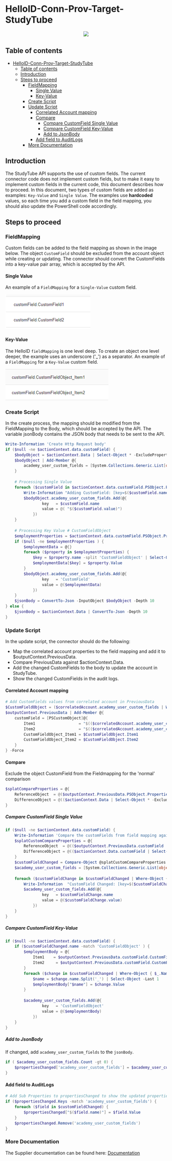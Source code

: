 
# HelloID-Conn-Prov-Target-StudyTube

<p align="center">
  <img src="https://www.tools4ever.nl/connector-logos/studytube-logo-2.png">
</p>

## Table of contents

- [HelloID-Conn-Prov-Target-StudyTube](#helloid-conn-prov-target-studytube)
  - [Table of contents](#table-of-contents)
  - [Introduction](#introduction)
  - [Steps to proceed](#steps-to-proceed)
    - [FieldMapping](#fieldmapping)
      - [Single Value](#single-value)
      - [Key-Value](#key-value)
    - [Create Script](#create-script)
    - [Update Script](#update-script)
      - [Correlated Account mapping](#correlated-account-mapping)
      - [Compare](#compare)
        - [Compare CustomField Single Value](#compare-customfield-single-value)
        - [Compare CustomField Key-Value](#compare-customfield-key-value)
        - [Add to JsonBody](#add-to-jsonbody)
      - [Add field to AuditLogs](#add-field-to-auditlogs)
    - [More Documentation](#more-documentation)


## Introduction
The StudyTube API supports the use of custom fields. The current connector code does not implement custom fields, but to make it easy to implement custom fields in the current code, this document describes how to proceed. In this document, two types of custom fields are added as examples: `Key-Value` and `Single Value`. The examples use **hardcoded** values, so each time you add a custom field in the field mapping, you should also update the PowerShell code accordingly.


## Steps to proceed

### FieldMapping
Custom fields can be added to the field mapping as shown in the image below. The object `CustomField` should be excluded from the account object while creating or updating. The connector should convert the CustomFields into a key-value pair array, which is accepted by the API.

#### Single Value
An example of a `FieldMapping` for a `Single-Value` custom field.

![singleCustomField](./assets/singleCustomField.png)

#### Key-Value
The HelloID `fieldMapping` is one level deep. To create an object one level deeper, the example uses an underscore ('_') as a separator. An example of a `FieldMapping` for a `Key-Value` custom field.

![keyValueCustomField](./assets/keyValueCustomField.png)


### Create Script
In the create process, the mapping should be modified from the FieldMapping to the Body, which should be accepted by the API. The variable jsonBody contains the JSON body that needs to be sent to the API.

```Powershell
Write-Information 'Create Http Request body'
if ($null -ne $actionContext.data.customField) {
    $bodyObject = $actionContext.Data | Select-Object * -ExcludeProperty customField
    $bodyObject | Add-Member @{
        academy_user_custom_fields = [System.Collections.Generic.List[object]]::new()
    }

    # Processing Single Value
    foreach ($customField in $actionContext.data.customField.PSObject.Properties | Where-Object { $_.name -notmatch 'CustomFieldObject' } ) {
        Write-Information "Adding CustomField: [key=$($customField.name); value=$($customField.value)]"
        $bodyObject.academy_user_custom_fields.Add(@{
                key   = $customField.name
                value = @( "$($customField.value)")
            })
    }

    # Processing Key Value # CustomFieldObject
    $employmentProperties = $actionContext.data.customField.PSObject.Properties | Where-Object { $_.name -match 'CustomFieldObject' }
    if ($null -ne $employmentProperties ) {
        $employmentData = @{}
        foreach ($property in $employmentProperties) {
            $key = $property.name -split 'CustomFieldObject' | Select-Object -Last 1
            $employmentData[$key] = $property.Value
        }
        $bodyObject.academy_user_custom_fields.Add(@{
                key   = 'CustomField'
                value = @($employmentData)
            })
    }
    $jsonBody = ConvertTo-Json -InputObject $bodyObject -Depth 10
} else {
    $jsonBody = $actionContext.Data | ConvertTo-Json -Depth 10
}
```

### Update Script
In the update script, the connector should do the following:

- Map the correlated account properties to the field mapping and add it to $outputContext.PreviousData.
- Compare PreviousData against $actionContext.Data.
- Add the changed CustomFields to the body to update the account in StudyTube.
- Show the changed CustomFields in the audit logs.

#### Correlated Account mapping
```Powershell
# Add CustomFields values from correlated account in PreviousData
$CustomFieldObject = ($correlatedAccount.academy_user_custom_fields | Where-Object { $_.key -eq 'CustomFieldObject' }).Value
$outputContext.PreviousData | Add-Member @{
    customField = [PSCustomObject]@{
        Item1                   = "$(($correlatedAccount.academy_user_custom_fields | Where-Object { $_.key -eq 'Item1' }).Value | Select-Object -First 1)"
        Item2                   = "$(($correlatedAccount.academy_user_custom_fields | Where-Object { $_.key -eq 'Item2' }).Value | Select-Object -First 1)"
        CustomFieldObject_Item1 = $CustomFieldObject.Item1
        CustomFieldObject_Item2 = $CustomFieldObject.Item2
    }
} -Force
```

#### Compare
Exclude the object CustomField from the Fieldmapping for the 'normal' comparison
```Powershell
$splatCompareProperties = @{
    ReferenceObject  = @($outputContext.PreviousData.PSObject.Properties)
    DifferenceObject = @(($actionContext.Data | Select-Object * -ExcludeProperty customField).PSObject.Properties)
}
```

##### Compare CustomField Single Value
```Powershell
if ($null -ne $actionContext.data.customField) {
    Write-Information 'Compare the customFields from field mapping against current StudyTube account'
    $splatCustomCompareProperties = @{
        ReferenceObject  = @(($outputContext.PreviousData.customField | Select-Object * -ExcludeProperty SideIndicator).PSObject.Properties)
        DifferenceObject = @(($actionContext.Data.customField | Select-Object * -ExcludeProperty SideIndicator).PSObject.Properties)
    }
    $customFieldChanged = Compare-Object @splatCustomCompareProperties -PassThru | Where-Object { $_.SideIndicator -eq '=>' }
    $academy_user_custom_fields = [System.Collections.Generic.List[object]]::new()

    foreach ($customFieldChange in $customFieldChanged | Where-Object { $_.Name -NotMatch 'CustomFieldObject' }) {
        Write-Information  "CustomField Changed: [key=$($customFieldChange.name); value=$($customFieldChange.value)]"
        $academy_user_custom_fields.Add(@{
                key   = $customFieldChange.name
                value = @($customFieldChange.value)
            })
    }
}
```

##### Compare CustomField Key-Value
```Powershell
if ($null -ne $actionContext.data.customField) {
    if ($customFieldChanged.name -match 'CustomFieldObject' ) {
        $employmentBody = @{
            Item1    = $outputContext.PreviousData.customField.CustomFieldObject_Item1
            Item2     = $outputContext.PreviousData.customField.CustomFieldObject_Item2
        }
        foreach ($change in $customFieldChanged | Where-Object { $_.Name -match 'CustomFieldObject' } ) {
            $name = $change.name.Split('_') | Select-Object -Last 1
            $employmentBody["$name"] = $change.Value
        }

        $academy_user_custom_fields.Add(@{
                key   = 'CustomFieldObject'
                value = @($employmentBody)
            })
    }
}
```
##### Add to JsonBody
If changed, add `academy_user_custom_fields` to the `jsonBody`.
```Powershell
if ( $academy_user_custom_fields.Count -gt 0) {
    $propertiesChanged['academy_user_custom_fields'] = $academy_user_custom_fields
}
```

#### Add field to AuditLogs
```Powershell
# Add Sub Properties to propertiesChanged to show the updated properties in the audit log.
if ($propertiesChanged.Keys -match 'academy_user_custom_fields') {
    foreach ($field in $customFieldChanged) {
        $propertiesChanged["$($field.name)"] = $field.Value
    }
    $propertiesChanged.Remove('academy_user_custom_fields')
}
```

### More Documentation
The Supplier documentation can be found here: [Documentation](https://public-api.studytube.nl/api/v2/docs#/users/putApiV2UsersUseridCustomFields)



